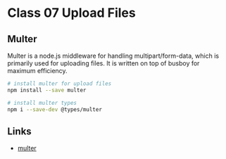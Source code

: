 # Class 07 Upload Files

## Multer

Multer is a node.js middleware for handling multipart/form-data, which is primarily used for uploading files. It is written on top of busboy for maximum efficiency.

```bash
# install multer for upload files
npm install --save multer

# install multer types
npm i --save-dev @types/multer
```

## Links

- [multer](https://www.npmjs.com/package/multer)
